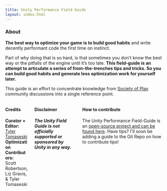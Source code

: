 ```yaml
---
title: Unity Performance Field Guide
layout: index.html
---
```

### About

**The best way to optimize your game is to build good habits** and write decently performant code the first time on instinct.

Part of why doing that is so hard, is that sometimes you don’t know the best way or the pitfalls of the engine until it’s too late. **This field-guide is an attempt to articulate a series of from-the-trenches tips and tricks. So you can build good habits and generate less optimization work for yourself later.**

This guide is an effort to concentrate knowledge from [Society of Play](https://societyofplay.net/) community discussions into a single reference point.

<div class="columns">

<div class="column col-5 col-md-12">

#### Credits
**Curator + Editor:** [Tyler Tomaseski](https://tylertomaseski.github.io/TyFolio/)<br />
**Optimization Contributors:** <br /><span id="secret" style="display: none;">Soup, </span>Scott Robertson, Liz Gravis, & Tyler Tomaseski

</div>

<div class="column col-7 col-md-12">

#### Disclaimer
_**The Unity Field Guide is not officially supported or sponsored by Unity in any way.**_

</div>

<div class="column col-12 col-md-12">

#### How to contribute
The Unity Performance Field-Guide is an [open-source project and can be found here](https://github.com/tylertomaseski/Unity-Performance-Field-Guide). Have tips? I'll soon be adding a guide to the Git Repo on how to contribute tips!

</div>

</div>